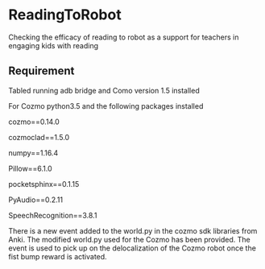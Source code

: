 # ReadingToRobot
Checking the efficacy of reading to robot as a support for teachers in engaging kids with reading



## Requirement

Tabled running adb bridge and Como version 1.5 installed

For Cozmo python3.5 and the following packages installed

cozmo==0.14.0

cozmoclad==1.5.0

numpy==1.16.4

Pillow==6.1.0

pocketsphinx==0.1.15

PyAudio==0.2.11

SpeechRecognition==3.8.1

There is a new event added to the world.py in the cozmo sdk libraries from Anki. The modified world.py used for the Cozmo has been provided. The event is used to pick up on the delocalization of the Cozmo robot once the fist bump reward is activated.
